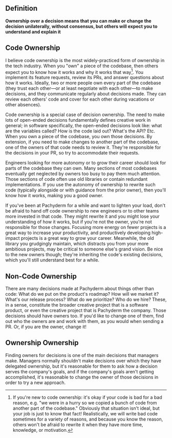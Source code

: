 ## Definition

**Ownership over a decision means that you can make or change the decision unilaterally, without consensus, but others will expect you to understand and explain it**

## Code Ownership

I believe code ownership is the most widely-practiced form of ownership in the tech industry. When you "own" a piece of the codebase, then others expect you to know how it works and why it works that way[^1]. You implement its feature requests, review its PRs, and answer questions about how it works. Ideally, two or more people own every part of the codebase (they trust each other—or at least negotiate with each other—to make decisions, and they communicate regularly about decisions made. They can review each others' code and cover for each other during vacations or other absences).

Code ownership is a special case of decision ownership. The need to make lots of open-ended decisions fundamentally defines creative work in general; in software specifically, the open-ended decisions look like: what are the variables called? How is the code laid out? What's the API? Etc. When you own a piece of the codebase, you own those decisions. By extension, if you need to make changes to another part of the codebase, one of the owners of that code needs to review it. They're responsible for the decisions in your PR, so try to accommodate their requests.

Engineers looking for more autonomy or to grow their career should look for parts of the codebase they can own. Many sections of most codebases eventually get neglected by owners too busy to pay them much attention. Those sections of code often use old libraries or contain redundant implementations. If you use the autonomy of ownership to rewrite such code (typically alongside or with guidance from the prior owner), then you'll know how it works, making you a good owner.

If you've been at Pachyderm for a while and want to lighten your load, don't be afraid to hand off code ownership to new engineers or to other teams more invested in that code. They might rewrite it and you might lose your understanding of how it works, but if you're not the owner, you're not responsible for those changes. Focusing more energy on fewer projects is a great way to increase your productivity, and productively developing high-impact projects is a great way to grow your career. Meanwhile, the old library you grudgingly maintain, which distracts you from your more ambitious projects, may be critical to someone else's grand vision. Be nice to the new owners though; they're inheriting the code's existing decisions, which you'll still understand best for a while.

## Non-Code Ownership

There are many decisions made at Pachyderm about things other than code: What do we put on the product's roadmap? How will we market it? What's our release process? What do we prioritize? Who do we hire? These, in a sense, constitute the broader creative project that is a software product, or even the creative project that is Pachyderm the company. Those decisions should have owners too. If you'd like to change one of them, find out who the owners are and work with them, as you would when sending a PR. Or, if you are the owner, change it!

## Ownership Ownership

Finding owners for decisions is one of the main decisions that managers make. Managers normally shouldn't make decisions over which they have delegated ownership, but it's reasonable for them to ask how a decision serves the company's goals, and if the company's goals aren't getting accomplished, it's reasonable to change the owner of those decisions in order to try a new approach.

[^1]: If you're new to code ownership: it's okay if your code is bad for a bad reason, e.g. "we were in a hurry so we copied a bunch of code from another part of the codebase." Obviously that situation isn't ideal, but your job is just to know that fact! Realistically, we will write bad code sometimes for a variety of reasons, and because you know the reason, others won't be afraid to rewrite it when they have more time, knowledge, or motivation.

